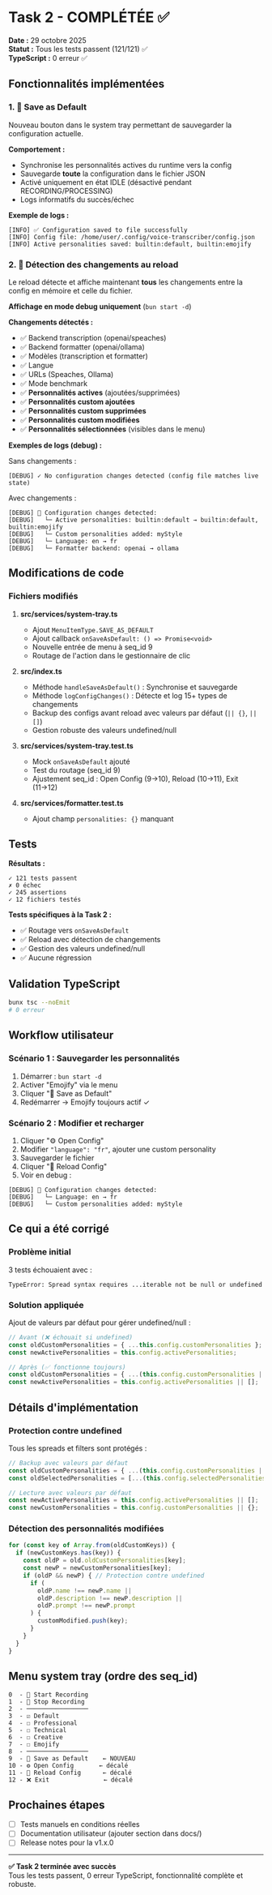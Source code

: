 # Task 2 - COMPLÉTÉE ✅

**Date :** 29 octobre 2025  
**Statut :** Tous les tests passent (121/121) ✅  
**TypeScript :** 0 erreur ✅

## Fonctionnalités implémentées

### 1. 💾 Save as Default
Nouveau bouton dans le system tray permettant de sauvegarder la configuration actuelle.

**Comportement :**
- Synchronise les personnalités actives du runtime vers la config
- Sauvegarde **toute** la configuration dans le fichier JSON
- Activé uniquement en état IDLE (désactivé pendant RECORDING/PROCESSING)
- Logs informatifs du succès/échec

**Exemple de logs :**
```
[INFO] ✅ Configuration saved to file successfully
[INFO] Config file: /home/user/.config/voice-transcriber/config.json
[INFO] Active personalities saved: builtin:default, builtin:emojify
```

### 2. 🔄 Détection des changements au reload
Le reload détecte et affiche maintenant **tous** les changements entre la config en mémoire et celle du fichier.

**Affichage en mode debug uniquement** (`bun start -d`)

**Changements détectés :**
- ✅ Backend transcription (openai/speaches)
- ✅ Backend formatter (openai/ollama)
- ✅ Modèles (transcription et formatter)
- ✅ Langue
- ✅ URLs (Speaches, Ollama)
- ✅ Mode benchmark
- ✅ **Personnalités actives** (ajoutées/supprimées)
- ✅ **Personnalités custom ajoutées**
- ✅ **Personnalités custom supprimées**
- ✅ **Personnalités custom modifiées**
- ✅ **Personnalités sélectionnées** (visibles dans le menu)

**Exemples de logs (debug) :**

Sans changements :
```
[DEBUG] ✓ No configuration changes detected (config file matches live state)
```

Avec changements :
```
[DEBUG] 🔄 Configuration changes detected:
[DEBUG]   └─ Active personalities: builtin:default → builtin:default, builtin:emojify
[DEBUG]   └─ Custom personalities added: myStyle
[DEBUG]   └─ Language: en → fr
[DEBUG]   └─ Formatter backend: openai → ollama
```

## Modifications de code

### Fichiers modifiés

1. **src/services/system-tray.ts**
   - Ajout `MenuItemType.SAVE_AS_DEFAULT`
   - Ajout callback `onSaveAsDefault: () => Promise<void>`
   - Nouvelle entrée de menu à seq_id 9
   - Routage de l'action dans le gestionnaire de clic

2. **src/index.ts**
   - Méthode `handleSaveAsDefault()` : Synchronise et sauvegarde
   - Méthode `logConfigChanges()` : Détecte et log 15+ types de changements
   - Backup des configs avant reload avec valeurs par défaut (`|| {}`, `|| []`)
   - Gestion robuste des valeurs undefined/null

3. **src/services/system-tray.test.ts**
   - Mock `onSaveAsDefault` ajouté
   - Test du routage (seq_id 9)
   - Ajustement seq_id : Open Config (9→10), Reload (10→11), Exit (11→12)

4. **src/services/formatter.test.ts**
   - Ajout champ `personalities: {}` manquant

## Tests

**Résultats :**
```
✓ 121 tests passent
✗ 0 échec
✓ 245 assertions
✓ 12 fichiers testés
```

**Tests spécifiques à la Task 2 :**
- ✅ Routage vers `onSaveAsDefault`
- ✅ Reload avec détection de changements
- ✅ Gestion des valeurs undefined/null
- ✅ Aucune régression

## Validation TypeScript

```bash
bunx tsc --noEmit
# 0 erreur
```

## Workflow utilisateur

### Scénario 1 : Sauvegarder les personnalités
1. Démarrer : `bun start -d`
2. Activer "Emojify" via le menu
3. Cliquer "💾 Save as Default"
4. Redémarrer → Emojify toujours actif ✓

### Scénario 2 : Modifier et recharger
1. Cliquer "⚙️ Open Config"
2. Modifier `"language": "fr"`, ajouter une custom personality
3. Sauvegarder le fichier
4. Cliquer "🔄 Reload Config"
5. Voir en debug :
```
[DEBUG] 🔄 Configuration changes detected:
[DEBUG]   └─ Language: en → fr
[DEBUG]   └─ Custom personalities added: myStyle
```

## Ce qui a été corrigé

### Problème initial
3 tests échouaient avec :
```
TypeError: Spread syntax requires ...iterable not be null or undefined
```

### Solution appliquée
Ajout de valeurs par défaut pour gérer undefined/null :
```typescript
// Avant (❌ échouait si undefined)
const oldCustomPersonalities = { ...this.config.customPersonalities };
const newActivePersonalities = this.config.activePersonalities;

// Après (✅ fonctionne toujours)
const oldCustomPersonalities = { ...(this.config.customPersonalities || {}) };
const newActivePersonalities = this.config.activePersonalities || [];
```

## Détails d'implémentation

### Protection contre undefined
Tous les spreads et filters sont protégés :
```typescript
// Backup avec valeurs par défaut
const oldCustomPersonalities = { ...(this.config.customPersonalities || {}) };
const oldSelectedPersonalities = [...(this.config.selectedPersonalities || [])];

// Lecture avec valeurs par défaut
const newActivePersonalities = this.config.activePersonalities || [];
const newCustomPersonalities = this.config.customPersonalities || {};
```

### Détection des personnalités modifiées
```typescript
for (const key of Array.from(oldCustomKeys)) {
  if (newCustomKeys.has(key)) {
    const oldP = old.oldCustomPersonalities[key];
    const newP = newCustomPersonalities[key];
    if (oldP && newP) { // Protection contre undefined
      if (
        oldP.name !== newP.name ||
        oldP.description !== newP.description ||
        oldP.prompt !== newP.prompt
      ) {
        customModified.push(key);
      }
    }
  }
}
```

## Menu system tray (ordre des seq_id)

```
0  - 🎤 Start Recording
1  - 🛑 Stop Recording
2  - ─────────────────
3  - ☑ Default
4  - ☐ Professional
5  - ☐ Technical
6  - ☐ Creative
7  - ☐ Emojify
8  - ─────────────────
9  - 💾 Save as Default    ← NOUVEAU
10 - ⚙️ Open Config       ← décalé
11 - 🔄 Reload Config      ← décalé
12 - ❌ Exit               ← décalé
```

## Prochaines étapes

- [ ] Tests manuels en conditions réelles
- [ ] Documentation utilisateur (ajouter section dans docs/)
- [ ] Release notes pour la v1.x.0

---

**✅ Task 2 terminée avec succès**  
Tous les tests passent, 0 erreur TypeScript, fonctionnalité complète et robuste.

